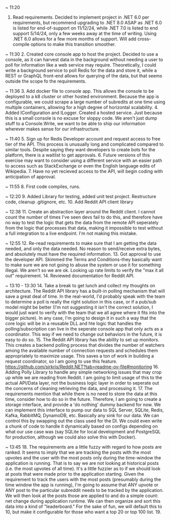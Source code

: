 ~ 11:20
1. Read requirements.  Decided to implement project in .NET 6.0 per requirements, but recommend upgrading to .NET 8.0 ASAP as .NET 6.0 is listed for end-of-support on 11/12/24, while .NET 7.0 is listed to end support 5/14/24, only a few weeks away at the time of writing.  Using .NET 6.0 allows for a few more months of support.  Will add cross-compile options to make this transition smoother.

~ 11:30
2. Created core console app to host the project.  Decided to use a console, as it can harvest data in the background without needing a user to poll for information like a web service may require.  Theoretically, I could write a background service to poll Redis for the data and store it, while a REST or GraphQL front-end allows for querying of the data, but that seems outside the scope fo the requirements.

~ 11:36
3. Add docker file to console app.  This allows the console to be deployed to a k8 cluster or other hosted environment.  Because the app is configurable, we could scrape a large number of subredits at one time using multiple containers, allowing for a high degree of horizontal scalability.
4. Added IConfiguration and ILogger.  Created a hosted service.  Just because this is a small console is no excuse for sloppy code.  We aren't just dump stuff to a Console.Write, we want to be able to ship our information wherever makes sense for our infrastructure.

~ 11:40
5. Sign up for Redis Developer account and request access to free tier of the API.  This process is unusually long and complicated compared to similar tools.  Despite saying they want developers to create bots for the platform, there is a waitlist to get approvals.
6. Future versions of this exercise may want to consider using a different service with an easier path to access such as StackExchange or even the English language edits of Wikipedia.
7. Have no yet recieved access to the API, will begin coding with anticipation of approval.

~ 11:55
8. First code compiles, runs.

~ 12:20
9. Added Library for testing, added unit test project.  Restructure code, cleanup .gitignore, etc.
10. Add Reddit API client library

~ 12:38
11. Create an abstraction layer around the Reddit client.  I cannot count the number of times I've seen devs fail to do this, and therefore have no way to test the logic that gets the data from the remote API seperately from the logic that processes that data, making it impossible to test without a full integration to a live endpoint.  I'm not making this mistake.

~ 12:55
12. Re-read requirements to make sure that I am getting the data needed, and only the data needed.  No reason to send/receive extra bytes, and absolutely must have the required information.
13. Got approval to use the developer API.  Skimmed the Terms and Conditions-they basically want to make sure we are not going to abuse the system or use it for something illegal.  We aren't so we are ok.  Looking up rate limits to verify the "max it all out" requirement.
14. Reviewed documentation for Reddit API.

~ 13:10 - 13:30
14. Take a break to get lunch and collect my thoughts on architecture.  The Reddit API library has a built-in polling mechanism that will save a great deal of time.  In the real-world, I'd probably speak with the team to determine a poll is really the right solution in this case, or if a pub/sub model might be better (I'm not suggesting it isn't the correct solution, I would just want to verify with the team that we all agree where it fits into the bigger picture).  In any case, I'm going to design it in such a way that the core logic will be in a reusable DLL and hte logic that handles the polling/subscription can live in the seperate console app that only acts as a coordinator.  This way if we need to change out behaviors in the future, it is easy to do so.
15. The Reddit API library has the ability to set up monitors.  This creates a backend polling process that divides the number of watchers among the available number of connection requests and schedules them appropriately to maximize usage.  This saves a ton of work in building a request coordinator, so I am going to use this feature.  https://github.com/sirkris/Reddit.NET?tab=readme-ov-file#monitoring
16. Adding Polly Library to handle any simple networking issues that may crop up while we are reading from Reddit.  I am going to limit usage of this to the actual API/Data layer, not the business logic layer in order to seperate out the concerns of cleaning retrieving the data, and processing it.
17. The requirements mention that while there is no need to store the data at this time, consider how to do so in the future.  Therefore, I am going to create a storage interface, and provide a 'do nothing' dummy backend for now.  We can implement this interface to pump our data to SQL Server, SQLite, Redis, Kafka, RabbitMQ, DynamoDB, etc.  Basically any sink for our data.  We can control this by swapping out the class used for the DI.  We could even write a chunk of code to handle it dynamically based on configs depending on what our use case was (say SQLite for local development and PostgreSQL for production, although we could also solve this with Docker).

~ 13:45
18. The requirements are a little fuzzy with regard to how posts are ranked.  It seems to imply that we are tracking the posts with the most upvotes and the user with the most posts only during the time-window the application is running.  That is to say we are not looking at historical posts (i.e. the most upvotes of all time).  It's a little fuzzier as to if we should look at posts that were made prior to the application starting.  Given the requirement to track the users with the most posts (presumably during the time window the app is running), I'm going to assume that ANY upvote or ANY post to the particular subreddit needs to be tracked by the application.  We will then look at the posts those are applied to and do a simple count: net change during application runtime.  We can then organize and sort this data into a kind of "leaderboard."  For the sake of fun, we will default this to 10, but make it configurable for those who want a top 20 or top 100 list.
19. 